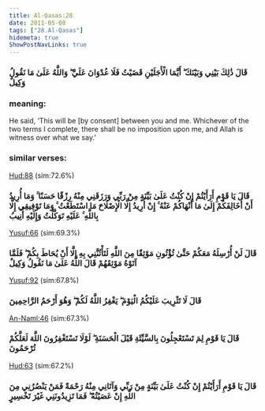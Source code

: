 ```yaml
---
title: Al-Qasas:28
date: 2011-05-08
tags: ["28.Al-Qasas"]
hidemeta: true 
ShowPostNavLinks: true 
---
```

### قَالَ ذَٰلِكَ بَيْنِي وَبَيْنَكَ ۖ أَيَّمَا الْأَجَلَيْنِ قَضَيْتُ فَلَا عُدْوَانَ عَلَيَّ ۖ وَاللَّهُ عَلَىٰ مَا نَقُولُ وَكِيلٌ
### meaning: 
He said, ‘This will be [by consent] between you and me. Whichever of the two terms I complete, there shall be no imposition upon me, and Allah is witness over what we say.’
### similar verses: 

[Hud:88](/11/88) (sim:72.6%)

### قَالَ يَا قَوْمِ أَرَأَيْتُمْ إِنْ كُنْتُ عَلَىٰ بَيِّنَةٍ مِنْ رَبِّي وَرَزَقَنِي مِنْهُ رِزْقًا حَسَنًا ۚ وَمَا أُرِيدُ أَنْ أُخَالِفَكُمْ إِلَىٰ مَا أَنْهَاكُمْ عَنْهُ ۚ إِنْ أُرِيدُ إِلَّا الْإِصْلَاحَ مَا اسْتَطَعْتُ ۚ وَمَا تَوْفِيقِي إِلَّا بِاللَّهِ ۚ عَلَيْهِ تَوَكَّلْتُ وَإِلَيْهِ أُنِيبُ

[Yusuf:66](/12/66) (sim:69.3%)

### قَالَ لَنْ أُرْسِلَهُ مَعَكُمْ حَتَّىٰ تُؤْتُونِ مَوْثِقًا مِنَ اللَّهِ لَتَأْتُنَّنِي بِهِ إِلَّا أَنْ يُحَاطَ بِكُمْ ۖ فَلَمَّا آتَوْهُ مَوْثِقَهُمْ قَالَ اللَّهُ عَلَىٰ مَا نَقُولُ وَكِيلٌ

[Yusuf:92](/12/92) (sim:67.8%)

### قَالَ لَا تَثْرِيبَ عَلَيْكُمُ الْيَوْمَ ۖ يَغْفِرُ اللَّهُ لَكُمْ ۖ وَهُوَ أَرْحَمُ الرَّاحِمِينَ

[An-Naml:46](/27/46) (sim:67.3%)

### قَالَ يَا قَوْمِ لِمَ تَسْتَعْجِلُونَ بِالسَّيِّئَةِ قَبْلَ الْحَسَنَةِ ۖ لَوْلَا تَسْتَغْفِرُونَ اللَّهَ لَعَلَّكُمْ تُرْحَمُونَ

[Hud:63](/11/63) (sim:67.2%)

### قَالَ يَا قَوْمِ أَرَأَيْتُمْ إِنْ كُنْتُ عَلَىٰ بَيِّنَةٍ مِنْ رَبِّي وَآتَانِي مِنْهُ رَحْمَةً فَمَنْ يَنْصُرُنِي مِنَ اللَّهِ إِنْ عَصَيْتُهُ ۖ فَمَا تَزِيدُونَنِي غَيْرَ تَخْسِيرٍ
